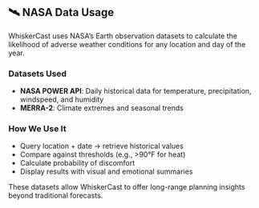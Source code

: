 
## 🛰️ NASA Data Usage

WhiskerCast uses NASA’s Earth observation datasets to calculate the likelihood of adverse weather conditions for any location and day of the year.

### Datasets Used
- **NASA POWER API**: Daily historical data for temperature, precipitation, windspeed, and humidity
- **MERRA-2**: Climate extremes and seasonal trends

### How We Use It
- Query location + date → retrieve historical values
- Compare against thresholds (e.g., >90°F for heat)
- Calculate probability of discomfort
- Display results with visual and emotional summaries

These datasets allow WhiskerCast to offer long-range planning insights beyond traditional forecasts.
